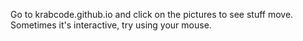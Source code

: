 Go to krabcode.github.io and click on the pictures to see stuff move. 
Sometimes it's interactive, try using your mouse.
